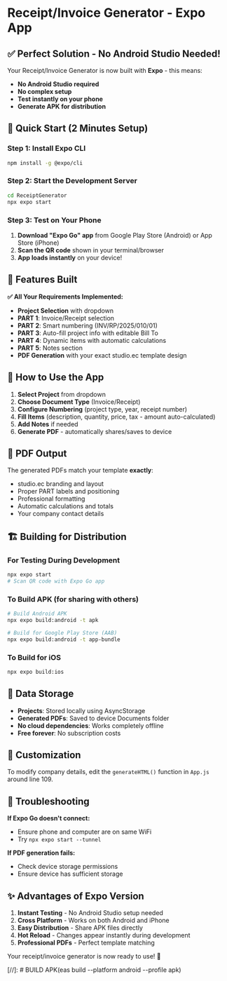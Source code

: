 # Receipt/Invoice Generator - Expo App

## ✅ Perfect Solution - No Android Studio Needed!

Your Receipt/Invoice Generator is now built with **Expo** - this means:
- **No Android Studio required**
- **No complex setup**  
- **Test instantly on your phone**
- **Generate APK for distribution**

## 🚀 Quick Start (2 Minutes Setup)

### Step 1: Install Expo CLI
```bash
npm install -g @expo/cli
```

### Step 2: Start the Development Server
```bash
cd ReceiptGenerator
npx expo start
```

### Step 3: Test on Your Phone
1. **Download "Expo Go" app** from Google Play Store (Android) or App Store (iPhone)
2. **Scan the QR code** shown in your terminal/browser
3. **App loads instantly** on your device!

## 📱 Features Built

**✅ All Your Requirements Implemented:**
- **Project Selection** with dropdown
- **PART 1**: Invoice/Receipt selection
- **PART 2**: Smart numbering (INV/RP/2025/010/01)
- **PART 3**: Auto-fill project info with editable Bill To
- **PART 4**: Dynamic items with automatic calculations
- **PART 5**: Notes section
- **PDF Generation** with your exact studio.ec template design

## 🎯 How to Use the App

1. **Select Project** from dropdown
2. **Choose Document Type** (Invoice/Receipt)
3. **Configure Numbering** (project type, year, receipt number)
4. **Fill Items** (description, quantity, price, tax - amount auto-calculated)
5. **Add Notes** if needed
6. **Generate PDF** - automatically shares/saves to device

## 📄 PDF Output

The generated PDFs match your template **exactly**:
- studio.ec branding and layout
- Proper PART labels and positioning
- Professional formatting
- Automatic calculations and totals
- Your company contact details

## 🏗️ Building for Distribution

### For Testing During Development
```bash
npx expo start
# Scan QR code with Expo Go app
```

### To Build APK (for sharing with others)
```bash
# Build Android APK
npx expo build:android -t apk

# Build for Google Play Store (AAB)
npx expo build:android -t app-bundle
```

### To Build for iOS
```bash
npx expo build:ios
```

## 💾 Data Storage

- **Projects**: Stored locally using AsyncStorage
- **Generated PDFs**: Saved to device Documents folder
- **No cloud dependencies**: Works completely offline
- **Free forever**: No subscription costs

## 🎨 Customization

To modify company details, edit the `generateHTML()` function in `App.js` around line 109.

## 🔧 Troubleshooting

**If Expo Go doesn't connect:**
- Ensure phone and computer are on same WiFi
- Try `npx expo start --tunnel`

**If PDF generation fails:**
- Check device storage permissions
- Ensure device has sufficient storage

## ✨ Advantages of Expo Version

1. **Instant Testing** - No Android Studio setup needed
2. **Cross Platform** - Works on both Android and iPhone
3. **Easy Distribution** - Share APK files directly
4. **Hot Reload** - Changes appear instantly during development
5. **Professional PDFs** - Perfect template matching

Your receipt/invoice generator is now ready to use! 🎉

[//]: # BUILD APK(eas build --platform android --profile apk)